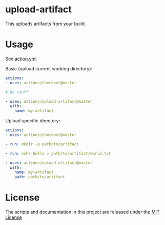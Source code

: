 # upload-artifact

This uploads artifacts from your build.

# Usage

See [action.yml](action.yml)

Basic (upload current working directory):
```yaml
actions:
- uses: actions/checkout@master

# Do stuff

- uses: actions/upload-artifact@master
  with:
    name: my-artifact
```

Upload specific directory:
```yaml
actions:
- uses: actions/checkout@master

- run: mkdir -p path/to/artifact

- run: echo hello > path/to/artifact/world.txt

- uses: actions/upload-artifact@master
  with:
    name: my-artifact
    path: path/to/artifact
```

# License

The scripts and documentation in this project are released under the [MIT License](LICENSE)
